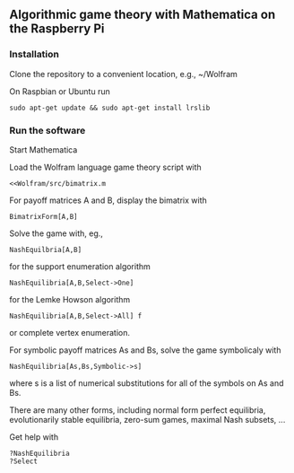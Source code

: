 ## Algorithmic game theory with Mathematica on the Raspberry Pi

### Installation

Clone the repository to a convenient location, e.g., ~/Wolfram

On Raspbian or Ubuntu run

    sudo apt-get update && sudo apt-get install lrslib

### Run the software 

Start Mathematica

Load the Wolfram language game theory script with

    <<Wolfram/src/bimatrix.m
    
For payoff matrices A and B, display the bimatrix with

    BimatrixForm[A,B]

Solve the game with, eg., 

    NashEquilbria[A,B] 

for the support enumeration algorithm

    NashEquilibria[A,B,Select->One] 

for the Lemke Howson algorithm

    NashEquilibria[A,B,Select->All] f

or complete vertex enumeration.

For symbolic payoff matrices As and Bs, solve the game symbolicaly with

    NashEquilibria[As,Bs,Symbolic->s]

where s is a list of numerical substitutions for all of the symbols on As and Bs.

There are many other forms, including normal form perfect equilibria, evolutionarily
stable equilibria, zero-sum games, maximal Nash subsets, ...

Get help with

    ?NashEquilibria
    ?Select
